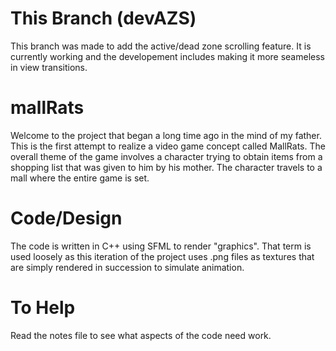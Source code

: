 # This Branch (devAZS)
This branch was made to add the active/dead zone scrolling feature. It is currently working and the developement includes making it more seameless in view transitions.

# mallRats

Welcome to the project that began a long time ago in the mind of my father. This is the first attempt to realize a video game concept called MallRats. The overall theme of the game involves a character trying to obtain items from a shopping list that was given to him by his mother. The character travels to a mall where the entire game is set.

# Code/Design

The code is written in C++ using SFML to render "graphics". That term is used loosely as this iteration of the project uses .png files as textures that are simply rendered in succession to simulate animation.

# To Help

Read the notes file to see what aspects of the code need work.
